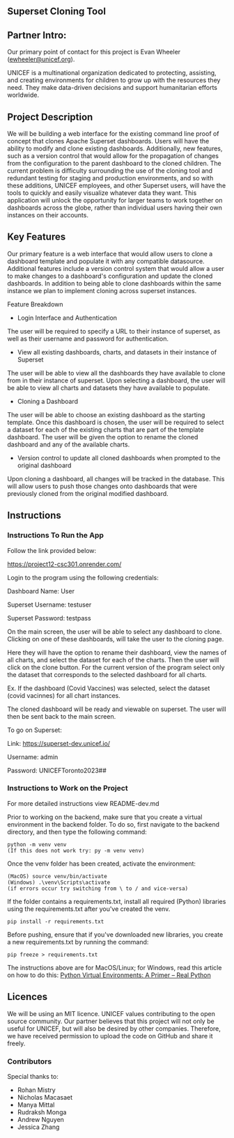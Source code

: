 ## Superset Cloning Tool

## Partner Intro:
Our primary point of contact for this project is Evan Wheeler (ewheeler@unicef.org). 

UNICEF is a multinational organization dedicated to protecting, assisting, and creating environments for children to grow up with the resources they need. They make data-driven decisions and support humanitarian efforts worldwide. 

## Project Description
We will be building a web interface for the existing command line proof of concept that clones Apache Superset dashboards. Users will have the ability to modify and clone existing dashboards. Additionally, new features, such as a version control that would allow for the propagation of changes from the configuration to the parent dashboard to the cloned children. The current problem is difficulty surrounding the use of the cloning tool and redundant testing for staging and production environments, and so with these additions, UNICEF employees, and other Superset users, will have the tools to quickly and easily visualize whatever data they want. This application will unlock the opportunity for larger teams to work together on dashboards across the globe, rather than individual users having their own instances on their accounts.
   
## Key Features
Our primary feature is a web interface that would allow users to clone a dashboard template and populate it with any compatible datasource. Additional features include a version control system that would allow a user to make changes to a dashboard's configuration and update the cloned dashboards. In addition to being able to clone dashboards within the same instance we plan to implement cloning across superset instances.

Feature Breakdown
* Login Interface and Authentication

The user will be required to specify a URL to their instance of superset, as well as their username and password for authentication.

* View all existing dashboards, charts, and datasets in their instance of Superset

The user will be able to view all the dashboards they have available to clone from in their instance of superset. Upon selecting a dashboard, the user will be able to view all charts and datasets they have available to populate.

* Cloning a Dashboard

The user will be able to choose an existing dashboard as the starting template. Once this dashboard is chosen, the user will be required to select a dataset for each of the existing charts that are part of the template dashboard. The user will be given the option to rename the cloned dashboard and any of the available charts.

* Version control to update all cloned dashboards when prompted to the original dashboard

Upon cloning a dashboard, all changes will be tracked in the database. This will allow users to push those changes onto dashboards that were previously cloned from the original modified dashboard.

## Instructions
### Instructions To Run the App

Follow the link provided below:

https://project12-csc301.onrender.com/

Login to the program using the following credentials:

Dashboard Name: User

Superset Username: testuser

Superset Password: testpass

On the main screen, the user will be able to select any dashboard to clone. Clicking on one of these dashboards, will take the user to the cloning page.

Here they will have the option to rename their dashboard, view the names of all charts, and select the dataset for each of the charts. Then the user will click on the clone button. 
For the current version of the program select only the dataset that corresponds to the selected dashboard for all charts.

Ex. If the dashboard (Covid Vaccines) was selected, select the dataset (covid vacinnes) for all chart instances.

The cloned dashboard will be ready and viewable on superset. The user will then be sent back to the main screen.

To go on Superset:

Link: https://superset-dev.unicef.io/

Username: admin

Password: UNICEFToronto2023##

### Instructions to Work on the Project

For more detailed instructions view README-dev.md

Prior to working on the backend, make sure that you create a virtual environment in the backend folder. To do so, first navigate to the backend directory, and then type the following command:
```
python -m venv venv
(If this does not work try: py -m venv venv)
```
Once the venv folder has been created, activate the environment:
```
(MacOS) source venv/bin/activate
(Windows) .\venv\Scripts\activate
(if errors occur try switching from \ to / and vice-versa)
```
If the folder contains a requirements.txt, install all required (Python) libraries using the requirements.txt after you've created the venv. 
```
pip install -r requirements.txt
```
Before pushing, ensure that if you've downloaded new libraries, you create a new requirements.txt by running the command:
```
pip freeze > requirements.txt
```
The instructions above are for MacOS/Linux; for Windows, read this article on how to do this: [Python Virtual Environments: A Primer – Real Python](https://realpython.com/python-virtual-environments-a-primer/)

## Licences 
We will be using an MIT licence. UNICEF values contributing to the open source community. Our partner believes that this project will not only be useful for UNICEF, but will also be desired by other companies. Therefore, we have received permission to upload the code on GitHub and share it freely.

### Contributors
Special thanks to:
- Rohan Mistry
- Nicholas Macasaet
- Manya Mittal
- Rudraksh Monga
- Andrew Nguyen
- Jessica Zhang
